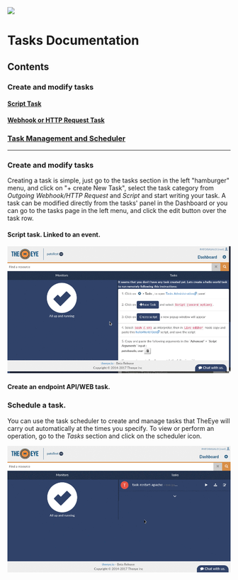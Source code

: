[![](https://theeye.io/landpage/images/logo.png)](https://theeye.io)
# Tasks Documentation
## Contents
### Create and modify tasks
#### [Script Task](#script-task-linked-to-an-event)
#### [Webhook or HTTP Request Task](#create-an-endpoint-api-web-task)
### [Task Management and Scheduler](#schedule-a-task)
-------------------------------------

### Create and modify tasks
Creating a task is simple, just go to the tasks section in the left "hamburger" menu, and click on "+ create New Task", select the task category from _Outgoing Webhook/HTTP Request_ and _Script_ and start writing your task.
A task can be modified directly from the tasks' panel in the Dashboard or you can go to the tasks page in the left menu, and click the edit button over the task row.

#### Script task. Linked to an event.

![](https://github.com/patobas/docs/blob/master/task-script.gif)

#### Create an endpoint API/WEB task.

### Schedule a task.

You can use the task scheduler to create and manage tasks that TheEye will carry out automatically at the times you specify.
To view or perform an operation, go to the _Tasks_ section and click on the scheduler icon.

![](https://github.com/patobas/docs/blob/master/schedule.gif)
